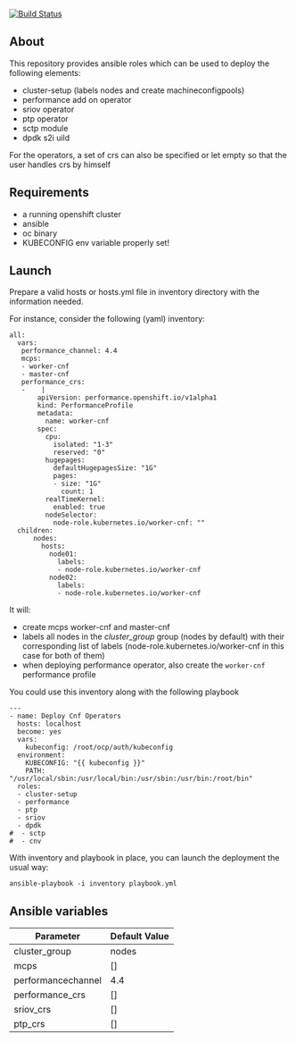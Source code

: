 [![Build Status](https://travis-ci.org/karmab/ansible-cnf-install.svg?branch=master)](https://travis-ci.org/karmab/ansible-cnf-install)

## About

This repository provides ansible roles which can be used to deploy the following elements:
- cluster-setup (labels nodes and create machineconfigpools)
- performance add on operator
- sriov operator
- ptp operator
- sctp module
- dpdk s2i uild

For the operators, a set of crs can also be specified or let empty so that the user handles crs by himself

## Requirements

- a running openshift cluster
- ansible
- oc binary
- KUBECONFIG env variable properly set!

## Launch

Prepare a valid hosts or hosts.yml file in inventory directory with the information needed.

For instance, consider the following (yaml) inventory:

```
all:
  vars:
   performance_channel: 4.4
   mcps:
   - worker-cnf
   - master-cnf
   performance_crs:
   -    |
       apiVersion: performance.openshift.io/v1alpha1
       kind: PerformanceProfile
       metadata:
         name: worker-cnf
       spec:
         cpu:
           isolated: "1-3"
           reserved: "0"
         hugepages:
           defaultHugepagesSize: "1G"
           pages:
           - size: "1G"
             count: 1
         realTimeKernel:
           enabled: true
         nodeSelector:
           node-role.kubernetes.io/worker-cnf: ""
  children:
      nodes:
        hosts:
          node01:
            labels:
            - node-role.kubernetes.io/worker-cnf
          node02:
            labels:
            - node-role.kubernetes.io/worker-cnf
```

It will:

- create mcps worker-cnf and master-cnf
- labels all nodes in the *cluster_group* group (nodes by default) with their corresponding list of labels (node-role.kubernetes.io/worker-cnf in this case for both of them)
- when deploying performance operator, also create the `worker-cnf` performance profile

You could use this inventory along with the following playbook

```
---
- name: Deploy Cnf Operators
  hosts: localhost
  become: yes
  vars:
    kubeconfig: /root/ocp/auth/kubeconfig
  environment:
    KUBECONFIG: "{{ kubeconfig }}"
    PATH: "/usr/local/sbin:/usr/local/bin:/usr/sbin:/usr/bin:/root/bin"
  roles:
  - cluster-setup
  - performance
  - ptp
  - sriov
  - dpdk
#  - sctp
#  - cnv
```

With inventory and playbook in place, you can launch the deployment the usual way:

```
ansible-playbook -i inventory playbook.yml
```

## Ansible variables

|Parameter                |Default Value |
|-------------------------|--------------|
|cluster_group            |nodes         |
|mcps                     |[]            |
|performancechannel       |4.4           |
|performance_crs          |[]            |
|sriov_crs                |[]            |
|ptp_crs                  |[]            |
